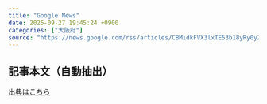 ```yaml
---
title: "Google News"
date: 2025-09-27 19:45:24 +0900
categories: ["大阪府"]
source: "https://news.google.com/rss/articles/CBMidkFVX3lxTE53b18yRy0yZHN2ZGl4akNjZEtYVTVidTRuOGttNjlZUW5aalJRYWEtTzdUMmxOM3BORE5lRXpFeDB6aHFKX2ZLWHlhbHZoZ1N0UUZQRXJwcDdPYVdfN0t4eDJQX3lQY2N2X0NpLU9YeGxTWXEzTlHSAYoBQVVfeXFMT0oybG1lb0w4aXNYcjZ3Q3NVWFRnTEJvTU9GR2Y0T0ozQ2xKTFVoNGY4ek5UTmczV0hBT3hNSmdUbS1xSzZ1NE1Zd0lqUUQtMVREVEVEVXQ0V0poa2pVRzY2WF9UYm90VzdMNWpIdFA3ZEc4MTkwRTJOaENMWWU3OGYzWUVPX216Y2dB?oc=5"
---
```


## 記事本文（自動抽出）
<body class="y0K44d EA71Tc" id="readabilityBody"></body>

[出典はこちら](https://news.google.com/rss/articles/CBMidkFVX3lxTE53b18yRy0yZHN2ZGl4akNjZEtYVTVidTRuOGttNjlZUW5aalJRYWEtTzdUMmxOM3BORE5lRXpFeDB6aHFKX2ZLWHlhbHZoZ1N0UUZQRXJwcDdPYVdfN0t4eDJQX3lQY2N2X0NpLU9YeGxTWXEzTlHSAYoBQVVfeXFMT0oybG1lb0w4aXNYcjZ3Q3NVWFRnTEJvTU9GR2Y0T0ozQ2xKTFVoNGY4ek5UTmczV0hBT3hNSmdUbS1xSzZ1NE1Zd0lqUUQtMVREVEVEVXQ0V0poa2pVRzY2WF9UYm90VzdMNWpIdFA3ZEc4MTkwRTJOaENMWWU3OGYzWUVPX216Y2dB?oc=5)
